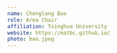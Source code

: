 ```yaml
---
name: Chenglong Bao
role: Area Chair
affiliation: Tsinghua University
website: https://matbc.github.io/
photo: bao.jpeg
---
```

